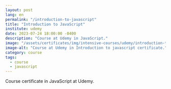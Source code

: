```yaml
---
layout: post
lang: en
permalink: "/introduction-to-javascript"
title: "Introduction to JavaScript"
institute: udemy
date: 2023-07-24 18:00:00 -0400
description: "Course at Udemy in JavaScript."
image: "/assets/certificates/img/intensive-courses/udemy/introduction-to-javascript.jpg"
image-alt: "Course at Udemy in Introduction to javascript certificate."
category: course
tags:
  - course
  - javascript
---
```


Course certificate in JavaScript at Udemy.
